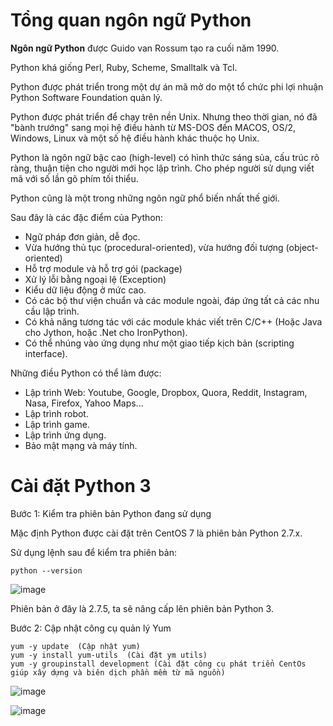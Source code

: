 # Tổng quan ngôn ngữ Python

**Ngôn ngữ Python** được Guido van Rossum tạo ra cuối năm 1990. 

Python khá giống Perl, Ruby, Scheme, Smalltalk và Tcl. 

Python được phát triển trong một dự án mã mở do một tổ chức phi lợi nhuận Python Software Foundation quản lý. 

Python được phát triển để chạy trên nền Unix. Nhưng theo thời gian, nó đã "bành trướng" sang mọi hệ điều hành từ MS-DOS đến MACOS, OS/2, Windows, Linux và một số hệ điều hành khác thuộc họ Unix.

Python là ngôn ngữ bậc cao (high-level) có hình thức sáng sủa, cấu trúc rõ ràng, thuận tiện cho người mới học lập trình. Cho phép người sử dụng viết mã với số lần gõ phím tối thiểu. 

Python cũng là một trong những ngôn ngữ phổ biến nhất thế giới.

Sau đây là các đặc điểm của Python:
- Ngữ pháp đơn giản, dễ đọc.
- Vừa hướng thủ tục (procedural-oriented), vừa hướng đối tượng (object-oriented)
- Hỗ trợ module và hỗ trợ gói (package)
- Xử lý lỗi bằng ngoại lệ (Exception)
- Kiểu dữ liệu động ở mức cao.
- Có các bộ thư viện chuẩn và các module ngoài, đáp ứng tất cả các nhu cầu lập trình.
- Có khả năng tương tác với các module khác viết trên C/C++ (Hoặc Java cho Jython, hoặc .Net cho IronPython).
- Có thể nhúng vào ứng dụng như một giao tiếp kịch bản (scripting interface).

Những điều Python có thể làm được:
- Lập trình Web: Youtube, Google, Dropbox, Quora, Reddit, Instagram, Nasa, Firefox, Yahoo Maps...
- Lập trình robot.
- Lập trình game.
- Lập trình ứng dụng.
- Bảo mật mạng và máy tính. 

# Cài đặt Python 3

Bước 1: Kiểm tra phiên bản Python đang sử dụng

Mặc định Python được cài đặt trên CentOS 7 là phiên bản Python 2.7.x. 

Sử dụng lệnh sau để kiểm tra phiên bản:
```
python --version
```

![image](https://user-images.githubusercontent.com/111716161/189559414-664bc7fe-8b13-4429-8840-2211baea931c.png)

Phiên bản ở đây là 2.7.5, ta sẽ nâng cấp lên phiên bản Python 3.

Bước 2: Cập nhật công cụ quản lý Yum

```
yum -y update  (Cập nhật yum)
yum -y install yum-utils  (Cài đặt ym utils)
yum -y groupinstall development (Cài đặt công cụ phát triển CentOs giúp xây dựng và biên dịch phần mềm từ mã nguồn)
```

![image](https://user-images.githubusercontent.com/111716161/189559855-b21e0c64-a55d-45a7-a817-8ea0b0e2da3c.png)

![image](https://user-images.githubusercontent.com/111716161/189559892-0e0adf66-7c3d-4446-8b77-760d51e3bbcd.png)








